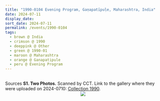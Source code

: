 ```yaml
---
title: "1990-0104 Evening Program, Gaṇapatīpuḷe, Maharashtra, India"
date: 2024-07-11
display_date: 
sort_date: 2024-07-11
permalink: /events/1990-0104
tags:
  - brown @ India
  - crimson @ 1990
  - deeppink @ Other
  - green @ 1990-01
  - maroon @ Maharashtra
  - orange @ Ganapatipule
  - peru @ Evening Program
---
```


<br>

<wave-list>
  <list-title color="DarkSeaGreen" width="40">Sources</list-title>
  <list-item color="BlanchedAlmond"  width="280"><b>S1. Two Photos.</b> Scanned by CCT. Link to the gallery where they were uploaded on 2024-0710: <a href="https://eternalmoments.smugmug.com/Collections/Rosalyn-Anne-Tildesley-Collection/1990">Collection 1990</a>.</list-item>  
</wave-list>

<div style="text-align: center"><img src="https://pub-bcc3cbe9b1e94ba1ac28915f7a3900fa.r2.dev/1990-0104_Evening_Program_Ganapatipule_Maharashtra_India_(other_date_0105)_01_Detail_(from_tif)_(Photo_credit_Rosalyn_Anne_Tildesley).jpg" /></div>